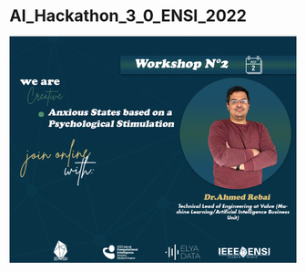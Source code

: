 # AI_Hackathon_3_0_ENSI_2022


![alt text](https://github.com/AhmedRebai/AI_Hackathon_3_0_ENSI_2022/blob/main/event.png)
